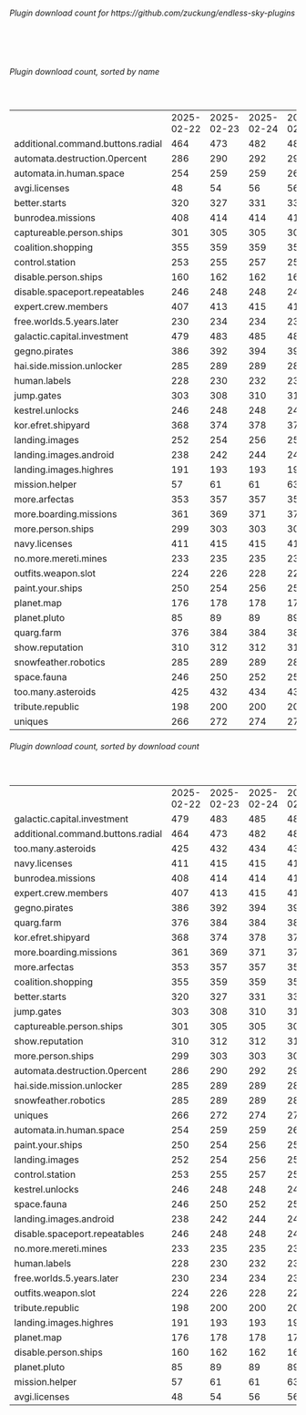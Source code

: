<h6>Plugin download count for https://github.com/zuckung/endless-sky-plugins</h6><br>
<br>
<h6>Plugin download count, sorted by name</h6><sub><sup><br>
<table>
	<tr>
		<td></td>
		<td>2025-02-22</td>
		<td>2025-02-23</td>
		<td>2025-02-24</td>
		<td>2025-02-25</td>
		<td>2025-02-26</td>
		<td>2025-02-27</td>
		<td>2025-02-28</td>
		<td>today +</td>
	</tr>
	<tr>
		<td>additional.command.buttons.radial</td>
		<td>464</td>
		<td>473</td>
		<td>482</td>
		<td>482</td>
		<td>484</td>
		<td>488</td>
		<td>488</td>
		<td></td>
	</tr>
	<tr>
		<td>automata.destruction.0percent</td>
		<td>286</td>
		<td>290</td>
		<td>292</td>
		<td>292</td>
		<td>295</td>
		<td>299</td>
		<td>299</td>
		<td></td>
	</tr>
	<tr>
		<td>automata.in.human.space</td>
		<td>254</td>
		<td>259</td>
		<td>259</td>
		<td>260</td>
		<td>263</td>
		<td>265</td>
		<td>265</td>
		<td></td>
	</tr>
	<tr>
		<td>avgi.licenses</td>
		<td>48</td>
		<td>54</td>
		<td>56</td>
		<td>56</td>
		<td>57</td>
		<td>64</td>
		<td>66</td>
		<td>+ 2</td>
	</tr>
	<tr>
		<td>better.starts</td>
		<td>320</td>
		<td>327</td>
		<td>331</td>
		<td>331</td>
		<td>332</td>
		<td>332</td>
		<td>332</td>
		<td></td>
	</tr>
	<tr>
		<td>bunrodea.missions</td>
		<td>408</td>
		<td>414</td>
		<td>414</td>
		<td>414</td>
		<td>419</td>
		<td>423</td>
		<td>425</td>
		<td>+ 2</td>
	</tr>
	<tr>
		<td>captureable.person.ships</td>
		<td>301</td>
		<td>305</td>
		<td>305</td>
		<td>306</td>
		<td>311</td>
		<td>321</td>
		<td>321</td>
		<td></td>
	</tr>
	<tr>
		<td>coalition.shopping</td>
		<td>355</td>
		<td>359</td>
		<td>359</td>
		<td>359</td>
		<td>362</td>
		<td>370</td>
		<td>370</td>
		<td></td>
	</tr>
	<tr>
		<td>control.station</td>
		<td>253</td>
		<td>255</td>
		<td>257</td>
		<td>257</td>
		<td>258</td>
		<td>258</td>
		<td>258</td>
		<td></td>
	</tr>
	<tr>
		<td>disable.person.ships</td>
		<td>160</td>
		<td>162</td>
		<td>162</td>
		<td>162</td>
		<td>163</td>
		<td>163</td>
		<td>163</td>
		<td></td>
	</tr>
	<tr>
		<td>disable.spaceport.repeatables</td>
		<td>246</td>
		<td>248</td>
		<td>248</td>
		<td>248</td>
		<td>251</td>
		<td>251</td>
		<td>251</td>
		<td></td>
	</tr>
	<tr>
		<td>expert.crew.members</td>
		<td>407</td>
		<td>413</td>
		<td>415</td>
		<td>415</td>
		<td>416</td>
		<td>418</td>
		<td>420</td>
		<td>+ 2</td>
	</tr>
	<tr>
		<td>free.worlds.5.years.later</td>
		<td>230</td>
		<td>234</td>
		<td>234</td>
		<td>234</td>
		<td>235</td>
		<td>235</td>
		<td>235</td>
		<td></td>
	</tr>
	<tr>
		<td>galactic.capital.investment</td>
		<td>479</td>
		<td>483</td>
		<td>485</td>
		<td>485</td>
		<td>491</td>
		<td>501</td>
		<td>503</td>
		<td>+ 2</td>
	</tr>
	<tr>
		<td>gegno.pirates</td>
		<td>386</td>
		<td>392</td>
		<td>394</td>
		<td>394</td>
		<td>397</td>
		<td>401</td>
		<td>401</td>
		<td></td>
	</tr>
	<tr>
		<td>hai.side.mission.unlocker</td>
		<td>285</td>
		<td>289</td>
		<td>289</td>
		<td>289</td>
		<td>291</td>
		<td>295</td>
		<td>297</td>
		<td>+ 2</td>
	</tr>
	<tr>
		<td>human.labels</td>
		<td>228</td>
		<td>230</td>
		<td>232</td>
		<td>232</td>
		<td>233</td>
		<td>235</td>
		<td>235</td>
		<td></td>
	</tr>
	<tr>
		<td>jump.gates</td>
		<td>303</td>
		<td>308</td>
		<td>310</td>
		<td>310</td>
		<td>315</td>
		<td>321</td>
		<td>321</td>
		<td></td>
	</tr>
	<tr>
		<td>kestrel.unlocks</td>
		<td>246</td>
		<td>248</td>
		<td>248</td>
		<td>248</td>
		<td>253</td>
		<td>257</td>
		<td>257</td>
		<td></td>
	</tr>
	<tr>
		<td>kor.efret.shipyard</td>
		<td>368</td>
		<td>374</td>
		<td>378</td>
		<td>378</td>
		<td>384</td>
		<td>388</td>
		<td>388</td>
		<td></td>
	</tr>
	<tr>
		<td>landing.images</td>
		<td>252</td>
		<td>254</td>
		<td>256</td>
		<td>258</td>
		<td>261</td>
		<td>261</td>
		<td>261</td>
		<td></td>
	</tr>
	<tr>
		<td>landing.images.android</td>
		<td>238</td>
		<td>242</td>
		<td>244</td>
		<td>244</td>
		<td>249</td>
		<td>251</td>
		<td>251</td>
		<td></td>
	</tr>
	<tr>
		<td>landing.images.highres</td>
		<td>191</td>
		<td>193</td>
		<td>193</td>
		<td>194</td>
		<td>195</td>
		<td>195</td>
		<td>195</td>
		<td></td>
	</tr>
	<tr>
		<td>mission.helper</td>
		<td>57</td>
		<td>61</td>
		<td>61</td>
		<td>63</td>
		<td>70</td>
		<td>74</td>
		<td>74</td>
		<td></td>
	</tr>
	<tr>
		<td>more.arfectas</td>
		<td>353</td>
		<td>357</td>
		<td>357</td>
		<td>359</td>
		<td>365</td>
		<td>371</td>
		<td>371</td>
		<td></td>
	</tr>
	<tr>
		<td>more.boarding.missions</td>
		<td>361</td>
		<td>369</td>
		<td>371</td>
		<td>371</td>
		<td>374</td>
		<td>376</td>
		<td>378</td>
		<td>+ 2</td>
	</tr>
	<tr>
		<td>more.person.ships</td>
		<td>299</td>
		<td>303</td>
		<td>303</td>
		<td>303</td>
		<td>304</td>
		<td>306</td>
		<td>306</td>
		<td></td>
	</tr>
	<tr>
		<td>navy.licenses</td>
		<td>411</td>
		<td>415</td>
		<td>415</td>
		<td>415</td>
		<td>423</td>
		<td>429</td>
		<td>431</td>
		<td>+ 2</td>
	</tr>
	<tr>
		<td>no.more.mereti.mines</td>
		<td>233</td>
		<td>235</td>
		<td>235</td>
		<td>235</td>
		<td>242</td>
		<td>248</td>
		<td>248</td>
		<td></td>
	</tr>
	<tr>
		<td>outfits.weapon.slot</td>
		<td>224</td>
		<td>226</td>
		<td>228</td>
		<td>228</td>
		<td>229</td>
		<td>229</td>
		<td>229</td>
		<td></td>
	</tr>
	<tr>
		<td>paint.your.ships</td>
		<td>250</td>
		<td>254</td>
		<td>256</td>
		<td>256</td>
		<td>259</td>
		<td>261</td>
		<td>261</td>
		<td></td>
	</tr>
	<tr>
		<td>planet.map</td>
		<td>176</td>
		<td>178</td>
		<td>178</td>
		<td>178</td>
		<td>181</td>
		<td>181</td>
		<td>181</td>
		<td></td>
	</tr>
	<tr>
		<td>planet.pluto</td>
		<td>85</td>
		<td>89</td>
		<td>89</td>
		<td>89</td>
		<td>92</td>
		<td>92</td>
		<td>92</td>
		<td></td>
	</tr>
	<tr>
		<td>quarg.farm</td>
		<td>376</td>
		<td>384</td>
		<td>384</td>
		<td>384</td>
		<td>392</td>
		<td>398</td>
		<td>398</td>
		<td></td>
	</tr>
	<tr>
		<td>show.reputation</td>
		<td>310</td>
		<td>312</td>
		<td>312</td>
		<td>313</td>
		<td>316</td>
		<td>316</td>
		<td>316</td>
		<td></td>
	</tr>
	<tr>
		<td>snowfeather.robotics</td>
		<td>285</td>
		<td>289</td>
		<td>289</td>
		<td>289</td>
		<td>290</td>
		<td>292</td>
		<td>294</td>
		<td>+ 2</td>
	</tr>
	<tr>
		<td>space.fauna</td>
		<td>246</td>
		<td>250</td>
		<td>252</td>
		<td>252</td>
		<td>253</td>
		<td>253</td>
		<td>253</td>
		<td></td>
	</tr>
	<tr>
		<td>too.many.asteroids</td>
		<td>425</td>
		<td>432</td>
		<td>434</td>
		<td>434</td>
		<td>441</td>
		<td>449</td>
		<td>449</td>
		<td></td>
	</tr>
	<tr>
		<td>tribute.republic</td>
		<td>198</td>
		<td>200</td>
		<td>200</td>
		<td>200</td>
		<td>201</td>
		<td>201</td>
		<td>201</td>
		<td></td>
	</tr>
	<tr>
		<td>uniques</td>
		<td>266</td>
		<td>272</td>
		<td>274</td>
		<td>274</td>
		<td>275</td>
		<td>277</td>
		<td>279</td>
		<td>+ 2</td>
	</tr>
</table>
</sub></sup>
<h6>Plugin download count, sorted by download count</h6><sub><sup><br>
<table>
	<tr>
		<td></td>
		<td>2025-02-22</td>
		<td>2025-02-23</td>
		<td>2025-02-24</td>
		<td>2025-02-25</td>
		<td>2025-02-26</td>
		<td>2025-02-27</td>
		<td>2025-02-28</td>
		<td>today +</td>
	</tr>
	<tr>
		<td>galactic.capital.investment</td>
		<td>479</td>
		<td>483</td>
		<td>485</td>
		<td>485</td>
		<td>491</td>
		<td>501</td>
		<td>503</td>
		<td>+ 2</td>
	</tr>
	<tr>
		<td>additional.command.buttons.radial</td>
		<td>464</td>
		<td>473</td>
		<td>482</td>
		<td>482</td>
		<td>484</td>
		<td>488</td>
		<td>488</td>
		<td></td>
	</tr>
	<tr>
		<td>too.many.asteroids</td>
		<td>425</td>
		<td>432</td>
		<td>434</td>
		<td>434</td>
		<td>441</td>
		<td>449</td>
		<td>449</td>
		<td></td>
	</tr>
	<tr>
		<td>navy.licenses</td>
		<td>411</td>
		<td>415</td>
		<td>415</td>
		<td>415</td>
		<td>423</td>
		<td>429</td>
		<td>431</td>
		<td>+ 2</td>
	</tr>
	<tr>
		<td>bunrodea.missions</td>
		<td>408</td>
		<td>414</td>
		<td>414</td>
		<td>414</td>
		<td>419</td>
		<td>423</td>
		<td>425</td>
		<td>+ 2</td>
	</tr>
	<tr>
		<td>expert.crew.members</td>
		<td>407</td>
		<td>413</td>
		<td>415</td>
		<td>415</td>
		<td>416</td>
		<td>418</td>
		<td>420</td>
		<td>+ 2</td>
	</tr>
	<tr>
		<td>gegno.pirates</td>
		<td>386</td>
		<td>392</td>
		<td>394</td>
		<td>394</td>
		<td>397</td>
		<td>401</td>
		<td>401</td>
		<td></td>
	</tr>
	<tr>
		<td>quarg.farm</td>
		<td>376</td>
		<td>384</td>
		<td>384</td>
		<td>384</td>
		<td>392</td>
		<td>398</td>
		<td>398</td>
		<td></td>
	</tr>
	<tr>
		<td>kor.efret.shipyard</td>
		<td>368</td>
		<td>374</td>
		<td>378</td>
		<td>378</td>
		<td>384</td>
		<td>388</td>
		<td>388</td>
		<td></td>
	</tr>
	<tr>
		<td>more.boarding.missions</td>
		<td>361</td>
		<td>369</td>
		<td>371</td>
		<td>371</td>
		<td>374</td>
		<td>376</td>
		<td>378</td>
		<td>+ 2</td>
	</tr>
	<tr>
		<td>more.arfectas</td>
		<td>353</td>
		<td>357</td>
		<td>357</td>
		<td>359</td>
		<td>365</td>
		<td>371</td>
		<td>371</td>
		<td></td>
	</tr>
	<tr>
		<td>coalition.shopping</td>
		<td>355</td>
		<td>359</td>
		<td>359</td>
		<td>359</td>
		<td>362</td>
		<td>370</td>
		<td>370</td>
		<td></td>
	</tr>
	<tr>
		<td>better.starts</td>
		<td>320</td>
		<td>327</td>
		<td>331</td>
		<td>331</td>
		<td>332</td>
		<td>332</td>
		<td>332</td>
		<td></td>
	</tr>
	<tr>
		<td>jump.gates</td>
		<td>303</td>
		<td>308</td>
		<td>310</td>
		<td>310</td>
		<td>315</td>
		<td>321</td>
		<td>321</td>
		<td></td>
	</tr>
	<tr>
		<td>captureable.person.ships</td>
		<td>301</td>
		<td>305</td>
		<td>305</td>
		<td>306</td>
		<td>311</td>
		<td>321</td>
		<td>321</td>
		<td></td>
	</tr>
	<tr>
		<td>show.reputation</td>
		<td>310</td>
		<td>312</td>
		<td>312</td>
		<td>313</td>
		<td>316</td>
		<td>316</td>
		<td>316</td>
		<td></td>
	</tr>
	<tr>
		<td>more.person.ships</td>
		<td>299</td>
		<td>303</td>
		<td>303</td>
		<td>303</td>
		<td>304</td>
		<td>306</td>
		<td>306</td>
		<td></td>
	</tr>
	<tr>
		<td>automata.destruction.0percent</td>
		<td>286</td>
		<td>290</td>
		<td>292</td>
		<td>292</td>
		<td>295</td>
		<td>299</td>
		<td>299</td>
		<td></td>
	</tr>
	<tr>
		<td>hai.side.mission.unlocker</td>
		<td>285</td>
		<td>289</td>
		<td>289</td>
		<td>289</td>
		<td>291</td>
		<td>295</td>
		<td>297</td>
		<td>+ 2</td>
	</tr>
	<tr>
		<td>snowfeather.robotics</td>
		<td>285</td>
		<td>289</td>
		<td>289</td>
		<td>289</td>
		<td>290</td>
		<td>292</td>
		<td>294</td>
		<td>+ 2</td>
	</tr>
	<tr>
		<td>uniques</td>
		<td>266</td>
		<td>272</td>
		<td>274</td>
		<td>274</td>
		<td>275</td>
		<td>277</td>
		<td>279</td>
		<td>+ 2</td>
	</tr>
	<tr>
		<td>automata.in.human.space</td>
		<td>254</td>
		<td>259</td>
		<td>259</td>
		<td>260</td>
		<td>263</td>
		<td>265</td>
		<td>265</td>
		<td></td>
	</tr>
	<tr>
		<td>paint.your.ships</td>
		<td>250</td>
		<td>254</td>
		<td>256</td>
		<td>256</td>
		<td>259</td>
		<td>261</td>
		<td>261</td>
		<td></td>
	</tr>
	<tr>
		<td>landing.images</td>
		<td>252</td>
		<td>254</td>
		<td>256</td>
		<td>258</td>
		<td>261</td>
		<td>261</td>
		<td>261</td>
		<td></td>
	</tr>
	<tr>
		<td>control.station</td>
		<td>253</td>
		<td>255</td>
		<td>257</td>
		<td>257</td>
		<td>258</td>
		<td>258</td>
		<td>258</td>
		<td></td>
	</tr>
	<tr>
		<td>kestrel.unlocks</td>
		<td>246</td>
		<td>248</td>
		<td>248</td>
		<td>248</td>
		<td>253</td>
		<td>257</td>
		<td>257</td>
		<td></td>
	</tr>
	<tr>
		<td>space.fauna</td>
		<td>246</td>
		<td>250</td>
		<td>252</td>
		<td>252</td>
		<td>253</td>
		<td>253</td>
		<td>253</td>
		<td></td>
	</tr>
	<tr>
		<td>landing.images.android</td>
		<td>238</td>
		<td>242</td>
		<td>244</td>
		<td>244</td>
		<td>249</td>
		<td>251</td>
		<td>251</td>
		<td></td>
	</tr>
	<tr>
		<td>disable.spaceport.repeatables</td>
		<td>246</td>
		<td>248</td>
		<td>248</td>
		<td>248</td>
		<td>251</td>
		<td>251</td>
		<td>251</td>
		<td></td>
	</tr>
	<tr>
		<td>no.more.mereti.mines</td>
		<td>233</td>
		<td>235</td>
		<td>235</td>
		<td>235</td>
		<td>242</td>
		<td>248</td>
		<td>248</td>
		<td></td>
	</tr>
	<tr>
		<td>human.labels</td>
		<td>228</td>
		<td>230</td>
		<td>232</td>
		<td>232</td>
		<td>233</td>
		<td>235</td>
		<td>235</td>
		<td></td>
	</tr>
	<tr>
		<td>free.worlds.5.years.later</td>
		<td>230</td>
		<td>234</td>
		<td>234</td>
		<td>234</td>
		<td>235</td>
		<td>235</td>
		<td>235</td>
		<td></td>
	</tr>
	<tr>
		<td>outfits.weapon.slot</td>
		<td>224</td>
		<td>226</td>
		<td>228</td>
		<td>228</td>
		<td>229</td>
		<td>229</td>
		<td>229</td>
		<td></td>
	</tr>
	<tr>
		<td>tribute.republic</td>
		<td>198</td>
		<td>200</td>
		<td>200</td>
		<td>200</td>
		<td>201</td>
		<td>201</td>
		<td>201</td>
		<td></td>
	</tr>
	<tr>
		<td>landing.images.highres</td>
		<td>191</td>
		<td>193</td>
		<td>193</td>
		<td>194</td>
		<td>195</td>
		<td>195</td>
		<td>195</td>
		<td></td>
	</tr>
	<tr>
		<td>planet.map</td>
		<td>176</td>
		<td>178</td>
		<td>178</td>
		<td>178</td>
		<td>181</td>
		<td>181</td>
		<td>181</td>
		<td></td>
	</tr>
	<tr>
		<td>disable.person.ships</td>
		<td>160</td>
		<td>162</td>
		<td>162</td>
		<td>162</td>
		<td>163</td>
		<td>163</td>
		<td>163</td>
		<td></td>
	</tr>
	<tr>
		<td>planet.pluto</td>
		<td>85</td>
		<td>89</td>
		<td>89</td>
		<td>89</td>
		<td>92</td>
		<td>92</td>
		<td>92</td>
		<td></td>
	</tr>
	<tr>
		<td>mission.helper</td>
		<td>57</td>
		<td>61</td>
		<td>61</td>
		<td>63</td>
		<td>70</td>
		<td>74</td>
		<td>74</td>
		<td></td>
	</tr>
	<tr>
		<td>avgi.licenses</td>
		<td>48</td>
		<td>54</td>
		<td>56</td>
		<td>56</td>
		<td>57</td>
		<td>64</td>
		<td>66</td>
		<td>+ 2</td>
	</tr>
</table>
</sub></sup>
